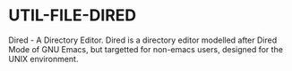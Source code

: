 # UTIL-FILE-DIRED
Dired - A Directory Editor. Dired is a directory editor modelled after Dired Mode of GNU Emacs, but targetted for non-emacs users, designed for the UNIX environment.
